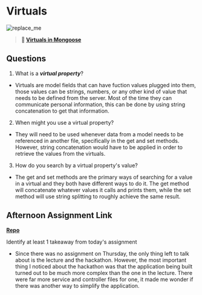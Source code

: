 # Virtuals

![replace_me](https://codeworks.blob.core.windows.net/public/assets/img/illustrations/placeholder.svg)

> **📖 [Virtuals in Mongoose](https://codeworksacademy.com/fs-student-guide/resources/wk5/04-Virtuals)**

## Questions

1. What is a ***virtual property***?

- Virtuals are model fields that can have fuction values plugged into them, those values can be strings, numbers, or any other kind of value that needs to be defined from the server. Most of the time they can communicate personal information, this can be done by using string concatenation to get that information.

2. When might you use a virtual property? 

- They will need to be used whenever data from a model needs to be referenced in another file, specifically in the get and set methods. However, string concatenation would have to be applied in order to retrieve the values from the virtuals.

3. How do you search by a virtual property's value?

- The get and set methods are the primary ways of searching for a value in a virtual and they both have different ways to do it. The get method will concatenate whatever values it calls and prints them, while the set method will use string splitting to roughly achieve the same result.

## Afternoon Assignment Link

**[Repo](https://github.com/doctorgrant99/<ASSIGNMENT_REPO>)**

Identify at least 1 takeaway from today's assignment

- Since there was no assignment on Thursday, the only thing left to talk about is the lecture and the hackathon. However, the most important thing I noticed about the hackathon was that the application being built turned out to be much more complex than the one in the lecture. There were far more service and controller files for one, it made me wonder if there was another way to simplify the application.

